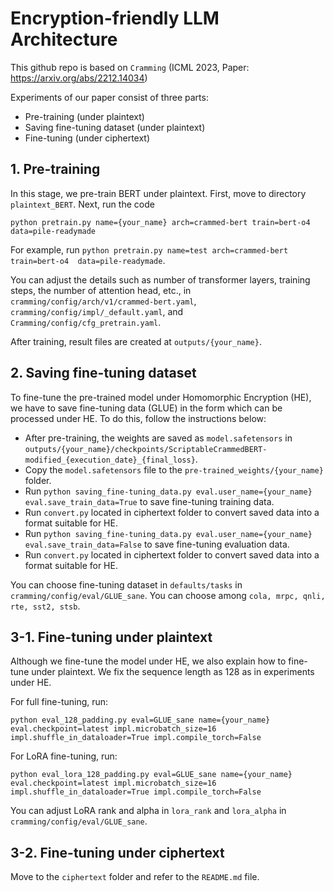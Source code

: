 # Encryption-friendly LLM Architecture
This github repo is based on `Cramming` (ICML 2023, Paper: https://arxiv.org/abs/2212.14034)

Experiments of our paper consist of three parts:
* Pre-training (under plaintext)
* Saving fine-tuning dataset (under plaintext)
* Fine-tuning (under ciphertext)

## 1. Pre-training
In this stage, we pre-train BERT under plaintext. First, move to directory `plaintext_BERT`. Next, run the code

```
python pretrain.py name={your_name} arch=crammed-bert train=bert-o4  data=pile-readymade
```

For example, run `python pretrain.py name=test arch=crammed-bert train=bert-o4  data=pile-readymade`.

You can adjust the details such as number of transformer layers, training steps, the number of attention head, etc., in `cramming/config/arch/v1/crammed-bert.yaml`, `cramming/config/impl/_default.yaml`, and `Cramming/config/cfg_pretrain.yaml`.

After training, result files are created at `outputs/{your_name}`.

## 2. Saving fine-tuning dataset
To fine-tune the pre-trained model under Homomorphic Encryption (HE), we have to save fine-tuning data (GLUE) in the form which can be processed under HE. To do this, follow the instructions below:

* After pre-training, the weights are saved as `model.safetensors` in `outputs/{your_name}/checkpoints/ScriptableCrammedBERT-modified_{execution_date}_{final_loss}`.
* Copy the `model.safetensors` file to the `pre-trained_weights/{your_name}` folder.
* Run `python saving_fine-tuning_data.py eval.user_name={your_name} eval.save_train_data=True` to save fine-tuning training data.
* Run `convert.py` located in ciphertext folder to convert saved data into a format suitable for HE.
* Run `python saving_fine-tuning_data.py eval.user_name={your_name} eval.save_train_data=False` to save fine-tuning evaluation data.
* Run `convert.py` located in ciphertext folder to convert saved data into a format suitable for HE.

You can choose fine-tuning dataset in `defaults/tasks` in `cramming/config/eval/GLUE_sane`. You can choose among `cola, mrpc, qnli, rte, sst2, stsb`.

## 3-1. Fine-tuning under plaintext
Although we fine-tune the model under HE, we also explain how to fine-tune under plaintext. We fix the sequence length as 128 as in experiments under HE.

For full fine-tuning, run:
```
python eval_128_padding.py eval=GLUE_sane name={your_name} eval.checkpoint=latest impl.microbatch_size=16 impl.shuffle_in_dataloader=True impl.compile_torch=False
```

For LoRA fine-tuning, run:
```
python eval_lora_128_padding.py eval=GLUE_sane name={your_name} eval.checkpoint=latest impl.microbatch_size=16 impl.shuffle_in_dataloader=True impl.compile_torch=False
```

You can adjust LoRA rank and alpha in `lora_rank` and `lora_alpha` in `cramming/config/eval/GLUE_sane`.

## 3-2. Fine-tuning under ciphertext
Move to the `ciphertext` folder and refer to the `README.md` file.